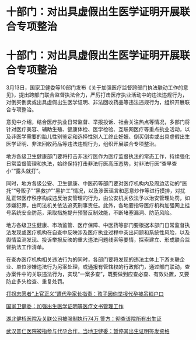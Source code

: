 # 十部门：对出具虚假出生医学证明开展联合专项整治

# 十部门：对出具虚假出生医学证明开展联合专项整治

3月13日，国家卫健委等10部门发布《关于加强医疗监督跨部门执法联动工作的意见》，提出跨部门联合监督执法合力，严厉打击医疗执业活动中的违法违规行为，对倒买倒卖或出具虚假出生医学证明、非法回收药品等违法违规行为，组织开展联合专项整治。

意见中介绍，结合医疗执业日常监督、举报投诉、社会关注热点等情况，多部门将针对医疗美容、辅助生殖、健康体检、医学检验、互联网医疗等重点执业活动，以及非医学需要的胎儿性别鉴定和选择性别人工终止妊娠、倒买倒卖或出具虚假出生医学证明、非法回收药品等违法违规行为，组织开展联合专项整治。

地方各级卫生健康部门要将打击非法行医作为医疗监督执法的常态工作，持续强化日常监督管理和执法，始终保持打击非法行医高压态势，对非法行医“查早查小”“露头就打”。

同时，地方各级公安、卫生健康、中医药等部门要对医疗机构内及周边活动的“医托”“号贩子”“黑救护”“黑护工”情况，以及涉医谣言和恶意炒作等进行摸排，对扰乱正常医疗秩序构成违反治安管理的行为，由公安机关依法予以治安管理处罚，如涉嫌犯罪，由司法机关依法追究刑事责任。此外，各地要指导医疗机构加强网上挂号系统安全防范，采取措施提升预警反制效能，不断堵塞漏洞、防范风险。

地方各级卫生健康、市场监管、医疗保障、中医药等部门要根据本部门日常监督执法发现或医疗机构在自查中反映涉及医疗执业过程中突出问题和系统性风险，以及舆情监测发现、投诉举报反映的重大违法问题线索等要情，探索建立、形成联合监督执法工作清单。

在查办医疗机构相关违法行为的同时，各部门要将发现的违法主体上下游关联企业、单位涉嫌违法行为另案处理，或通报有管辖权的行政部门，通过部门联动，查办案件中的关联违法行为，实现“一案多查”，既要做到应查必查、有效处置，又要防止多头检查、重复处罚。

[打拐志愿者“上官正义”遭代孕家长指责：孩子因你举报代孕被吊销户口](https://news.qq.com/rain/a/20231228A01FD700)

[国家卫健委：加强出生医学证明等医疗文书管理工作](https://news.qq.com/rain/a/20240122A00S1R00)

[湖北健桥医院及关联公司被强制执行74万
警方：彻查该院所有出生证](https://news.qq.com/rain/a/20240117A08Y2H00)

[武汉普仁医院被指参与代孕合作，当地卫健委：暂停其出生证明签发资格](https://news.qq.com/rain/a/20231128A039O000)

